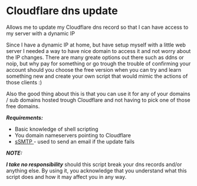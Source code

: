 # Cloudflare dns update
Allows me to update my Cloudflare dns record so that I can have access to my server with a dynamic IP

Since I have a dynamic IP at home, but have setup myself with a little web server I needed a way to have nice domain to access it and not worry about the IP changes. There are many greate options out there such as ddns or noip, but why pay for something or go trough the trouble of confirming your account should you choose the free version when you can try and learn something new and create your own script that would mimic the actions of those clients :)

Also the good thing about this is that you can use it for any of your domains / sub domains hosted trough Cloudflare and not having to pick one of those free domains. 

***Requirements:***
- Basic knowledge of shell scripting
- You domain nameservers pointing to Cloudflare
- [sSMTP ](https://www.linux.com/news/ssmtp-simple-alternative-sendmail) - used to send an email if the update fails 

***NOTE:***

***I take no responsibility*** should this script break your dns records and/or anything else. By using it, you acknowledge that you understand what this script does and how it may affect you in any way.
